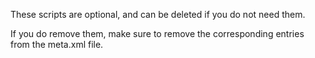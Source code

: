 These scripts are optional, and can be deleted if you do not need them.

If you do remove them, make sure to remove the corresponding entries from the meta.xml file.
